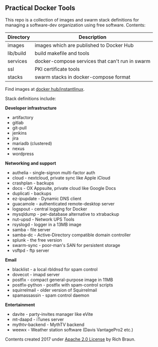 ## Practical Docker Tools

This repo is a collection of images and swarm stack definitions for
managing a software-dev organization using free software. Contents:

| Directory | Description |
| --------- | ----------- |
| images | images which are published to Docker Hub |
| lib/build | build makefile and tools |
| services | docker-compose services that can't run in swarm |
| ssl | PKI certificate tools |
| stacks | swarm stacks in docker-compose format |

Find images at [docker hub/instantlinux](https://hub.docker.com/r/instantlinux/).

Stack definitions include:

**Developer infrastructure**
* artifactory
* gitlab
* git-pull
* jenkins
* jira
* mariadb (clustered)
* nexus
* wordpress

**Networking and support**
* authelia - single-signon multi-factor auth
* cloud - nextcloud, private sync like Apple iCloud
* crashplan - backups
* docs - OX Appsuite, private cloud like Google Docs
* duplicati - backups
* ez-ipupdate - Dynamic DNS client
* guacamole - authenticated remote-desktop server
* logspout - central logging for Docker
* mysqldump - per-database alternative to xtrabackup
* nut-upsd - Network UPS Tools
* rsyslogd - logger in a 13MB image
* samba - file server
* samba-dc - Active-Directory compatible domain controller
* splunk - the free version
* swarm-sync - poor-man's SAN for persistent storage
* vsftpd - ftp server

**Email**
* blacklist - a local rbldnsd for spam control
* dovecot - imapd server
* postfix - compact general-purpose image in 11MB
* postfix-python - postfix with spam-control scripts
* squirrelmail - older version of Squirrelmail
* spamassassin - spam control daemon

**Entertainment**
* davite - party-invites manager like eVite
* mt-daapd - iTunes server
* mythtv-backend - MythTV backend
* weewx - Weather station software (Davis VantagePro2 etc.)

Contents created 2017 under [Apache 2.0 License](https://www.apache.org/licenses/LICENSE-2.0) by Rich Braun.

